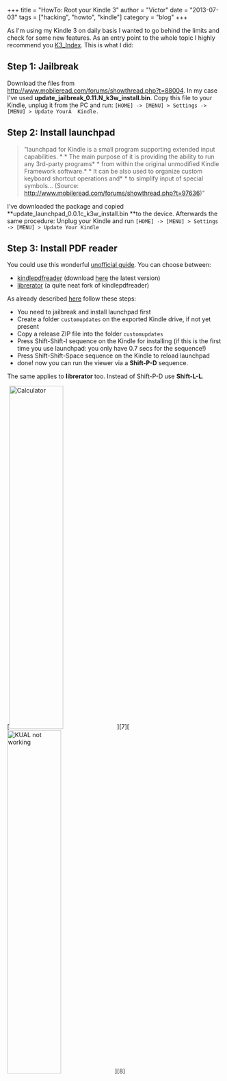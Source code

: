 +++
title = "HowTo: Root your Kindle 3"
author = "Victor"
date = "2013-07-03"
tags = ["hacking", "howto", "kindle"]
category = "blog"
+++

As I'm using my Kindle 3 on daily basis I wanted to go behind the limits and check for some new features. As an entry point to the whole topic I highly recommend you [K3_Index][1]. This is what I did:

## Step 1: Jailbreak

Download the files from <http://www.mobileread.com/forums/showthread.php?t=88004>. In my case I've used **update\_jailbreak\_0.11.N\_k3w\_install.bin**. Copy this file to your Kindle, unplug it from the PC and run: `[HOME] -> [MENU] > Settings -> [MENU] > Update YourÂ  Kindle.`

## Step 2: Install launchpad

>"launchpad for Kindle is a small program supporting extended input capabilities. * * The main purpose of it is providing the ability to run any 3rd-party programs* * from within the original unmodified Kindle Framework software.* * It can be also used to organize custom keyboard shortcut operations and* * to simplify input of special symbols... (Source: <http://www.mobileread.com/forums/showthread.php?t=97636>)"

I've downloaded the package and copied **update\_launchpad\_0.0.1c\_k3w\_install.bin **to the device. Afterwards the same procedure: Unplug your Kindle and run `[HOME] -> [MENU] > Settings -> [MENU] > Update Your Kindle`

## Step 3: Install PDF reader

You could use this wonderful [unofficial guide][2]. You can choose between:

*   [kindlepdfreader][3] (download [here][4] the latest version)
*   [librerator][5] (a quite neat fork of kindlepdfreader)

As already described [here][6] follow these steps:

*   You need to jailbreak and install launchpad first
*   Create a folder `customupdates` on the exported Kindle drive, if not yet present
*   Copy a release ZIP file into the folder `customupdates`
*   Press Shift-Shift-I sequence on the Kindle for installing (if this is the first time you use launchpad: you only have 0.7 secs for the sequence!)
*   Press Shift-Shift-Space sequence on the Kindle to reload launchpad
*   done! now you can run the viewer via a **Shift-P-D** sequence.

The same applies to **librerator** too. Instead of Shift-P-D use **Shift-L-L**.


[<img alt="Calculator" src="http://static.dornea.nu/img/2013/0a569c30e50de6eb56f1527a4135eb17.gif" width="50%" height="800" />][7][<img alt="KUAL not working" src="http://static.dornea.nu/img/2013/5b32f0bf9df20c3454d6f49ef58649d8.gif" width="50%" height="800" />][8]

 [1]: http://wiki.mobileread.com/wiki/K3_Index
 [2]: http://www.mobileread.mobi/forums/showthread.php?t=190641
 [3]: https://github.com/koreader/kindlepdfviewer
 [4]: https://github.com/koreader/kindlepdfviewer/wiki/Download
 [5]: https://github.com/kai771/kindlepdfviewer/tree/librerator
 [6]: http://www.mobileread.com/forums/showthread.php?t=157047
